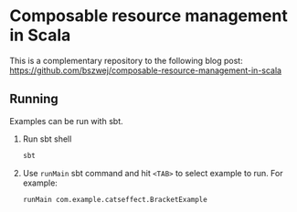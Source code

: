 # Composable resource management in Scala
This is a complementary repository to the following blog post: https://github.com/bszwej/composable-resource-management-in-scala

## Running
Examples can be run with sbt. 

1. Run sbt shell
    ```bash
    sbt
    ```
2. Use `runMain` sbt command and hit `<TAB>` to select example to run. For example:
    ```shell script
    runMain com.example.catseffect.BracketExample
    ```
